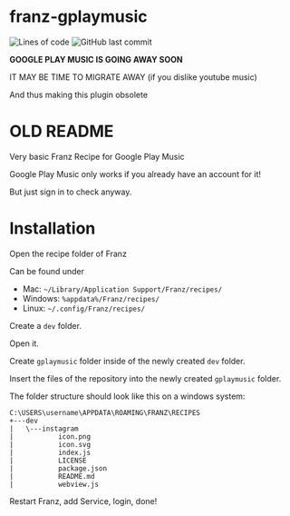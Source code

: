 # franz-gplaymusic

![Lines of code](https://img.shields.io/tokei/lines/github/nnk95/franz-gplaymusic?style=for-the-badge) ![GitHub last commit](https://img.shields.io/github/last-commit/nnk95/franz-gplaymusic?style=for-the-badge)

**GOOGLE PLAY MUSIC IS GOING AWAY SOON**

IT MAY BE TIME TO MIGRATE AWAY (if you dislike youtube music)

And thus making this plugin obsolete

# OLD README
Very basic Franz Recipe for Google Play Music

Google Play Music only works if you already have an account for it!

But just sign in to check anyway.

# Installation
Open the recipe folder of Franz

Can be found under

* Mac: `~/Library/Application Support/Franz/recipes/`
* Windows: `%appdata%/Franz/recipes/`
* Linux: `~/.config/Franz/recipes/`

Create a `dev` folder.

Open it.

Create `gplaymusic` folder inside of the newly created `dev` folder.

Insert the files of the repository into the newly created `gplaymusic` folder.

The folder structure should look like this on a windows system:

```
C:\USERS\username\APPDATA\ROAMING\FRANZ\RECIPES
+---dev
|   \---instagram
|           icon.png
|           icon.svg
|           index.js
|           LICENSE
|           package.json
|           README.md
|           webview.js
```

Restart Franz, add Service, login, done!
